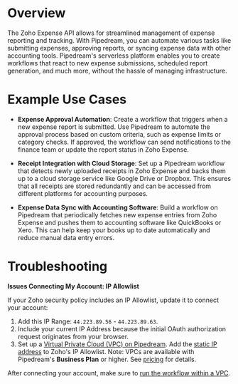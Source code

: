 # Overview

The Zoho Expense API allows for streamlined management of expense reporting and tracking. With Pipedream, you can automate various tasks like submitting expenses, approving reports, or syncing expense data with other accounting tools. Pipedream's serverless platform enables you to create workflows that react to new expense submissions, scheduled report generation, and much more, without the hassle of managing infrastructure.

# Example Use Cases

- **Expense Approval Automation**: Create a workflow that triggers when a new expense report is submitted. Use Pipedream to automate the approval process based on custom criteria, such as expense limits or category checks. If approved, the workflow can send notifications to the finance team or update the report status in Zoho Expense.

- **Receipt Integration with Cloud Storage**: Set up a Pipedream workflow that detects newly uploaded receipts in Zoho Expense and backs them up to a cloud storage service like Google Drive or Dropbox. This ensures that all receipts are stored redundantly and can be accessed from different platforms for accounting purposes.

- **Expense Data Sync with Accounting Software**: Build a workflow on Pipedream that periodically fetches new expense entries from Zoho Expense and pushes them to accounting software like QuickBooks or Xero. This can help keep your books up to date automatically and reduce manual data entry errors.

# Troubleshooting

**Issues Connecting My Account: IP Allowlist**

If your Zoho security policy includes an IP Allowlist, update it to connect your account:

1. Add this IP Range: `44.223.89.56` - `44.223.89.63`.
2. Include your current IP Address because the initial OAuth authorization request originates from your browser.
3. Set up a [Virtual Private Cloud (VPC) on Pipedream](https://pipedream.com/docs/workflows/vpc#create-a-new-vpc). Add the [static IP address](https://pipedream.com/docs/workflows/vpc#find-the-static-outbound-ip-address-for-a-vpc) to Zoho's IP Allowlist. Note: VPCs are available with Pipedream's **Business Plan** or higher. See [pricing](https://pipedream.com/pricing) for details.

After connecting your account, make sure to [run the workflow within a VPC](https://pipedream.com/docs/workflows/vpc#run-workflows-within-a-vpc).
